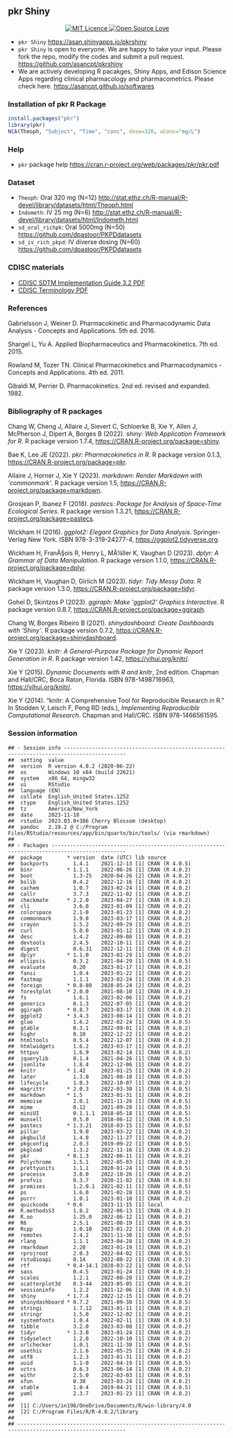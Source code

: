 

## pkr Shiny 

<div align="center">
  <a href="https://opensource.org/licenses/mit-license.php">
    <img alt="MIT Licence" src="https://badges.frapsoft.com/os/mit/mit.svg?v=103" />
  </a>
  <a href="https://github.com/ellerbrock/open-source-badge/">
    <img alt="Open Source Love" src="https://badges.frapsoft.com/os/v1/open-source.svg?v=103" />
  </a>
</div>

- `pkr Shiny` <https://asan.shinyapps.io/pkrshiny>
- `pkr Shiny` is open to everyone. We are happy to take your input. Please fork the repo, modify the codes and submit a pull request. <https://github.com/asancpt/pkrshiny>
- We are actively developing R pacakges, Shiny Apps, and Edison Science Apps regarding clinical pharmacology and pharmacometrics. Please check here. <https://asancpt.github.io/softwares>

### Installation of pkr R Package

```r
install.packages("pkr")
library(pkr)
NCA(Theoph, "Subject", "Time", "conc", dose=320, uConc="mg/L")
```

### Help

- `pkr` package help <https://cran.r-project.org/web/packages/pkr/pkr.pdf>

### Dataset

- `Theoph`: Oral 320 mg (N=12) <http://stat.ethz.ch/R-manual/R-devel/library/datasets/html/Theoph.html>
- `Indometh`: IV 25 mg (N=6) <http://stat.ethz.ch/R-manual/R-devel/library/datasets/html/Indometh.html>
- `sd_oral_richpk`: Oral 5000mg (N=50) <https://github.com/dpastoor/PKPDdatasets>
- `sd_iv_rich_pkpd`: IV diverse dosing (N=60) <https://github.com/dpastoor/PKPDdatasets>

### CDISC materials

- [CDISC SDTM Implementation Guide 3.2 PDF ](https://www.cdisc.org/sites/default/files/members/standard/foundational/sdtmig/sdtmig_20v3.2_20noportfolio.pdf)
- [CDISC Terminology PDF](https://evs.nci.nih.gov/ftp1/CDISC/SDTM/SDTM%20Terminology.pdf)

### References

Gabrielsson J, Weiner D. Pharmacokinetic and Pharmacodynamic Data Analysis - Concepts and Applications. 5th ed. 2016.

Shargel L, Yu A. Applied Biopharmaceutics and Pharmacokinetics. 7th ed. 2015.

Rowland M, Tozer TN. Clinical Pharmacokinetics and Pharmacodynamics - Concepts and Applications. 4th ed. 2011.

Gibaldi M, Perrier D. Pharmacokinetics. 2nd ed. revised and expanded. 1982.

### Bibliography of R packages

<p>Chang W, Cheng J, Allaire J, Sievert C, Schloerke B, Xie Y, Allen J, McPherson J, Dipert A, Borges B (2022).
<em>shiny: Web Application Framework for R</em>.
R package version 1.7.4, <a href="https://CRAN.R-project.org/package=shiny">https://CRAN.R-project.org/package=shiny</a>. 
</p>
<p>Bae K, Lee JE (2022).
<em>pkr: Pharmacokinetics in R</em>.
R package version 0.1.3, <a href="https://CRAN.R-project.org/package=pkr">https://CRAN.R-project.org/package=pkr</a>. 
</p>
<p>Allaire J, Horner J, Xie Y (2023).
<em>markdown: Render Markdown with 'commonmark'</em>.
R package version 1.5, <a href="https://CRAN.R-project.org/package=markdown">https://CRAN.R-project.org/package=markdown</a>. 
</p>
<p>Grosjean P, Ibanez F (2018).
<em>pastecs: Package for Analysis of Space-Time Ecological Series</em>.
R package version 1.3.21, <a href="https://CRAN.R-project.org/package=pastecs">https://CRAN.R-project.org/package=pastecs</a>. 
</p>
<p>Wickham H (2016).
<em>ggplot2: Elegant Graphics for Data Analysis</em>.
Springer-Verlag New York.
ISBN 978-3-319-24277-4, <a href="https://ggplot2.tidyverse.org">https://ggplot2.tidyverse.org</a>. 
</p>
<p>Wickham H, FranÃ§ois R, Henry L, MÃ¼ller K, Vaughan D (2023).
<em>dplyr: A Grammar of Data Manipulation</em>.
R package version 1.1.0, <a href="https://CRAN.R-project.org/package=dplyr">https://CRAN.R-project.org/package=dplyr</a>. 
</p>
<p>Wickham H, Vaughan D, Girlich M (2023).
<em>tidyr: Tidy Messy Data</em>.
R package version 1.3.0, <a href="https://CRAN.R-project.org/package=tidyr">https://CRAN.R-project.org/package=tidyr</a>. 
</p>
<p>Gohel D, Skintzos P (2023).
<em>ggiraph: Make 'ggplot2' Graphics Interactive</em>.
R package version 0.8.7, <a href="https://CRAN.R-project.org/package=ggiraph">https://CRAN.R-project.org/package=ggiraph</a>. 
</p>
<p>Chang W, Borges Ribeiro B (2021).
<em>shinydashboard: Create Dashboards with 'Shiny'</em>.
R package version 0.7.2, <a href="https://CRAN.R-project.org/package=shinydashboard">https://CRAN.R-project.org/package=shinydashboard</a>. 
</p>
<p>Xie Y (2023).
<em>knitr: A General-Purpose Package for Dynamic Report Generation in R</em>.
R package version 1.42, <a href="https://yihui.org/knitr/">https://yihui.org/knitr/</a>. 
</p>

<p>Xie Y (2015).
<em>Dynamic Documents with R and knitr</em>, 2nd edition.
Chapman and Hall/CRC, Boca Raton, Florida.
ISBN 978-1498716963, <a href="https://yihui.org/knitr/">https://yihui.org/knitr/</a>. 
</p>

<p>Xie Y (2014).
&ldquo;knitr: A Comprehensive Tool for Reproducible Research in R.&rdquo;
In Stodden V, Leisch F, Peng RD (eds.), <em>Implementing Reproducible Computational Research</em>.
Chapman and Hall/CRC.
ISBN 978-1466561595. 
</p>

### Session information


```
## - Session info ------------------------------------------------------------------------------------------
##  setting  value
##  version  R version 4.0.2 (2020-06-22)
##  os       Windows 10 x64 (build 22621)
##  system   x86_64, mingw32
##  ui       RStudio
##  language (EN)
##  collate  English_United States.1252
##  ctype    English_United States.1252
##  tz       America/New_York
##  date     2023-11-18
##  rstudio  2023.03.0+386 Cherry Blossom (desktop)
##  pandoc   2.19.2 @ C:/Program Files/RStudio/resources/app/bin/quarto/bin/tools/ (via rmarkdown)
## 
## - Packages ----------------------------------------------------------------------------------------------
##  package        * version  date (UTC) lib source
##  backports        1.4.1    2021-12-13 [1] CRAN (R 4.0.5)
##  binr           * 1.1.1    2022-06-26 [1] CRAN (R 4.0.2)
##  boot             1.3-25   2020-04-26 [2] CRAN (R 4.0.2)
##  bslib            0.4.2    2022-12-16 [1] CRAN (R 4.0.2)
##  cachem           1.0.7    2023-02-24 [1] CRAN (R 4.0.2)
##  callr            3.7.3    2022-11-02 [1] CRAN (R 4.0.2)
##  checkmate      * 2.2.0    2023-04-27 [1] CRAN (R 4.0.2)
##  cli              3.6.0    2023-01-09 [1] CRAN (R 4.0.2)
##  colorspace       2.1-0    2023-01-23 [1] CRAN (R 4.0.2)
##  commonmark       1.9.0    2023-03-17 [1] CRAN (R 4.0.2)
##  crayon           1.5.2    2022-09-29 [1] CRAN (R 4.0.2)
##  curl             5.0.0    2023-01-12 [1] CRAN (R 4.0.2)
##  desc             1.4.2    2022-09-08 [1] CRAN (R 4.0.2)
##  devtools         2.4.5    2022-10-11 [1] CRAN (R 4.0.2)
##  digest           0.6.31   2022-12-11 [1] CRAN (R 4.0.2)
##  dplyr          * 1.1.0    2023-01-29 [1] CRAN (R 4.0.2)
##  ellipsis         0.3.2    2021-04-29 [1] CRAN (R 4.0.5)
##  evaluate         0.20     2023-01-17 [1] CRAN (R 4.0.2)
##  fansi            1.0.4    2023-01-22 [1] CRAN (R 4.0.2)
##  fastmap          1.1.1    2023-02-24 [1] CRAN (R 4.0.2)
##  foreign        * 0.8-80   2020-05-24 [2] CRAN (R 4.0.2)
##  forestplot     * 2.0.0    2021-08-10 [1] CRAN (R 4.0.2)
##  fs               1.6.1    2023-02-06 [1] CRAN (R 4.0.2)
##  generics         0.1.3    2022-07-05 [1] CRAN (R 4.0.2)
##  ggiraph        * 0.8.7    2023-03-17 [1] CRAN (R 4.0.2)
##  ggplot2        * 3.4.3    2023-08-14 [1] CRAN (R 4.0.2)
##  glue             1.6.2    2022-02-24 [1] CRAN (R 4.0.5)
##  gtable           0.3.1    2022-09-01 [1] CRAN (R 4.0.2)
##  highr            0.10     2022-12-22 [1] CRAN (R 4.0.2)
##  htmltools        0.5.4    2022-12-07 [1] CRAN (R 4.0.2)
##  htmlwidgets      1.6.2    2023-03-17 [1] CRAN (R 4.0.2)
##  httpuv           1.6.9    2023-02-14 [1] CRAN (R 4.0.2)
##  jquerylib        0.1.4    2021-04-26 [1] CRAN (R 4.0.5)
##  jsonlite         1.8.4    2022-12-06 [1] CRAN (R 4.0.2)
##  knitr          * 1.42     2023-01-25 [1] CRAN (R 4.0.2)
##  later            1.3.0    2021-08-18 [1] CRAN (R 4.0.5)
##  lifecycle        1.0.3    2022-10-07 [1] CRAN (R 4.0.2)
##  magrittr       * 2.0.3    2022-03-30 [1] CRAN (R 4.0.5)
##  markdown       * 1.5      2023-01-31 [1] CRAN (R 4.0.2)
##  memoise          2.0.1    2021-11-26 [1] CRAN (R 4.0.5)
##  mime             0.12     2021-09-28 [1] CRAN (R 4.0.5)
##  miniUI           0.1.1.1  2018-05-18 [1] CRAN (R 4.0.5)
##  munsell          0.5.0    2018-06-12 [1] CRAN (R 4.0.5)
##  pastecs        * 1.3.21   2018-03-15 [1] CRAN (R 4.0.5)
##  pillar           1.9.0    2023-03-22 [1] CRAN (R 4.0.2)
##  pkgbuild         1.4.0    2022-11-27 [1] CRAN (R 4.0.2)
##  pkgconfig        2.0.3    2019-09-22 [1] CRAN (R 4.0.5)
##  pkgload          1.3.2    2022-11-16 [1] CRAN (R 4.0.2)
##  pkr            * 0.1.3    2022-06-11 [1] CRAN (R 4.0.2)
##  Polychrome       1.5.1    2022-05-03 [1] CRAN (R 4.0.2)
##  prettyunits      1.1.1    2020-01-24 [1] CRAN (R 4.0.5)
##  processx         3.8.0    2022-10-26 [1] CRAN (R 4.0.2)
##  profvis          0.3.7    2020-11-02 [1] CRAN (R 4.0.5)
##  promises         1.2.0.1  2021-02-11 [1] CRAN (R 4.0.5)
##  ps               1.6.0    2021-02-28 [1] CRAN (R 4.0.5)
##  purrr            1.0.1    2023-01-10 [1] CRAN (R 4.0.2)
##  quickcode      * 0.6      2023-11-15 [1] local
##  R.methodsS3      1.8.2    2022-06-13 [1] CRAN (R 4.0.2)
##  R.oo             1.25.0   2022-06-12 [1] CRAN (R 4.0.2)
##  R6               2.5.1    2021-08-19 [1] CRAN (R 4.0.5)
##  Rcpp             1.0.10   2023-01-22 [1] CRAN (R 4.0.2)
##  remotes          2.4.2    2021-11-30 [1] CRAN (R 4.0.5)
##  rlang            1.1.1    2023-04-28 [1] CRAN (R 4.0.2)
##  rmarkdown        2.20     2023-01-19 [1] CRAN (R 4.0.2)
##  rprojroot        2.0.3    2022-04-02 [1] CRAN (R 4.0.5)
##  rstudioapi       0.14     2022-08-22 [1] CRAN (R 4.0.2)
##  rtf            * 0.4-14.1 2020-03-22 [1] CRAN (R 4.0.5)
##  sass             0.4.5    2023-01-24 [1] CRAN (R 4.0.2)
##  scales           1.2.1    2022-08-20 [1] CRAN (R 4.0.2)
##  scatterplot3d    0.3-44   2023-05-05 [1] CRAN (R 4.0.2)
##  sessioninfo      1.2.2    2021-12-06 [1] CRAN (R 4.0.5)
##  shiny          * 1.7.4    2022-12-15 [1] CRAN (R 4.0.2)
##  shinydashboard * 0.7.2    2021-09-30 [1] CRAN (R 4.0.5)
##  stringi          1.7.12   2023-01-11 [1] CRAN (R 4.0.2)
##  stringr          1.5.0    2022-12-02 [1] CRAN (R 4.0.2)
##  systemfonts      1.0.4    2022-02-11 [1] CRAN (R 4.0.5)
##  tibble           3.2.0    2023-03-08 [1] CRAN (R 4.0.2)
##  tidyr          * 1.3.0    2023-01-24 [1] CRAN (R 4.0.2)
##  tidyselect       1.2.0    2022-10-10 [1] CRAN (R 4.0.2)
##  urlchecker       1.0.1    2021-11-30 [1] CRAN (R 4.0.5)
##  usethis          2.1.6    2022-05-25 [1] CRAN (R 4.0.2)
##  utf8             1.2.3    2023-01-31 [1] CRAN (R 4.0.2)
##  uuid             1.1-0    2022-04-19 [1] CRAN (R 4.0.5)
##  vctrs            0.6.3    2023-06-14 [1] CRAN (R 4.0.2)
##  withr            2.5.0    2022-03-03 [1] CRAN (R 4.0.5)
##  xfun             0.38     2023-03-24 [1] CRAN (R 4.0.2)
##  xtable           1.8-4    2019-04-21 [1] CRAN (R 4.0.5)
##  yaml             2.3.7    2023-01-23 [1] CRAN (R 4.0.2)
## 
##  [1] C:/Users/in198/OneDrive/Documents/R/win-library/4.0
##  [2] C:/Program Files/R/R-4.0.2/library
## 
## ---------------------------------------------------------------------------------------------------------
```

